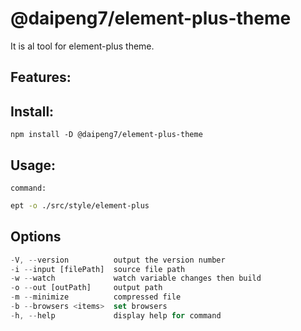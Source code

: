 # @daipeng7/element-plus-theme

It is al tool for element-plus theme.

## Features:


## Install:
`npm install -D @daipeng7/element-plus-theme`


## Usage:

`command:`

```bash
ept -o ./src/style/element-plus
```

## Options

```js
-V, --version          output the version number
-i --input [filePath]  source file path
-w --watch             watch variable changes then build
-o --out [outPath]     output path
-m --minimize          compressed file
-b --browsers <items>  set browsers
-h, --help             display help for command

```

